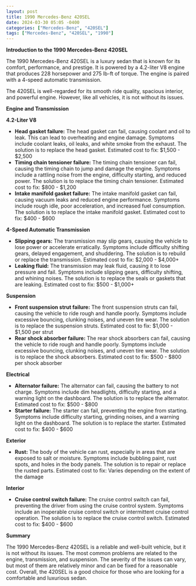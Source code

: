 ```yaml
---
layout: post
title: 1990 Mercedes-Benz 420SEL
date: 2024-03-30 05:05 -0400
categories: ["Mercedes-Benz", "420SEL"]
tags: ["Mercedes-Benz", "420SEL", "1990"]
---
```

**Introduction to the 1990 Mercedes-Benz 420SEL**

The 1990 Mercedes-Benz 420SEL is a luxury sedan that is known for its comfort, performance, and prestige. It is powered by a 4.2-liter V8 engine that produces 228 horsepower and 275 lb-ft of torque. The engine is paired with a 4-speed automatic transmission.

The 420SEL is well-regarded for its smooth ride quality, spacious interior, and powerful engine. However, like all vehicles, it is not without its issues.

**Engine and Transmission**

**4.2-Liter V8**

* **Head gasket failure:** The head gasket can fail, causing coolant and oil to leak. This can lead to overheating and engine damage. Symptoms include coolant leaks, oil leaks, and white smoke from the exhaust. The solution is to replace the head gasket. Estimated cost to fix: $1,500 - $2,500
* **Timing chain tensioner failure:** The timing chain tensioner can fail, causing the timing chain to jump and damage the engine. Symptoms include a rattling noise from the engine, difficulty starting, and reduced power. The solution is to replace the timing chain tensioner. Estimated cost to fix: $800 - $1,200
* **Intake manifold gasket failure:** The intake manifold gasket can fail, causing vacuum leaks and reduced engine performance. Symptoms include rough idle, poor acceleration, and increased fuel consumption. The solution is to replace the intake manifold gasket. Estimated cost to fix: $400 - $600

**4-Speed Automatic Transmission**

* **Slipping gears:** The transmission may slip gears, causing the vehicle to lose power or accelerate erratically. Symptoms include difficulty shifting gears, delayed engagement, and shuddering. The solution is to rebuild or replace the transmission. Estimated cost to fix: $2,000 - $4,000+
* **Leaking fluid:** The transmission may leak fluid, causing it to lose pressure and fail. Symptoms include slipping gears, difficulty shifting, and whining noises. The solution is to replace the seals or gaskets that are leaking. Estimated cost to fix: $500 - $1,000+

**Suspension**

* **Front suspension strut failure:** The front suspension struts can fail, causing the vehicle to ride rough and handle poorly. Symptoms include excessive bouncing, clunking noises, and uneven tire wear. The solution is to replace the suspension struts. Estimated cost to fix: $1,000 - $1,500 per strut
* **Rear shock absorber failure:** The rear shock absorbers can fail, causing the vehicle to ride rough and handle poorly. Symptoms include excessive bouncing, clunking noises, and uneven tire wear. The solution is to replace the shock absorbers. Estimated cost to fix: $500 - $800 per shock absorber

**Electrical**

* **Alternator failure:** The alternator can fail, causing the battery to not charge. Symptoms include dim headlights, difficulty starting, and a warning light on the dashboard. The solution is to replace the alternator. Estimated cost to fix: $500 - $800
* **Starter failure:** The starter can fail, preventing the engine from starting. Symptoms include difficulty starting, grinding noises, and a warning light on the dashboard. The solution is to replace the starter. Estimated cost to fix: $400 - $600

**Exterior**

* **Rust:** The body of the vehicle can rust, especially in areas that are exposed to salt or moisture. Symptoms include bubbling paint, rust spots, and holes in the body panels. The solution is to repair or replace the rusted parts. Estimated cost to fix: Varies depending on the extent of the damage

**Interior**

* **Cruise control switch failure:** The cruise control switch can fail, preventing the driver from using the cruise control system. Symptoms include an inoperable cruise control switch or intermittent cruise control operation. The solution is to replace the cruise control switch. Estimated cost to fix: $400 - $600

**Summary**

The 1990 Mercedes-Benz 420SEL is a reliable and well-built vehicle, but it is not without its issues. The most common problems are related to the engine, transmission, and suspension. The severity of the issues can vary, but most of them are relatively minor and can be fixed for a reasonable cost. Overall, the 420SEL is a good choice for those who are looking for a comfortable and luxurious sedan.
